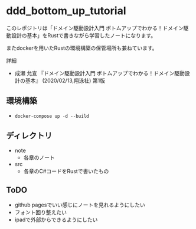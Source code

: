 # ddd_bottom_up_tutorial

このレポジトリは「ドメイン駆動設計入門 ボトムアップでわかる！ドメイン駆動設計の基本」をRustで書きながら学習したノートになります。

またdockerを用いたRustの環境構築の保管場所も兼ねています。

詳細
 - 成瀬 允宣 『ドメイン駆動設計入門 ボトムアップでわかる！ドメイン駆動設計の基本』 (2020/02/13,翔泳社) 第1版


## 環境構築
 - ```docker-compose up -d --build```

## ディレクトリ
 - note
   - 各章のノート
 - src
   - 各章のC#コードをRustで書いたもの

## ToDO
 - github pagesでいい感じにノートを見れるようにしたい
 - フォント回り整えたい
 - ipadで外部からできるようにしたい
